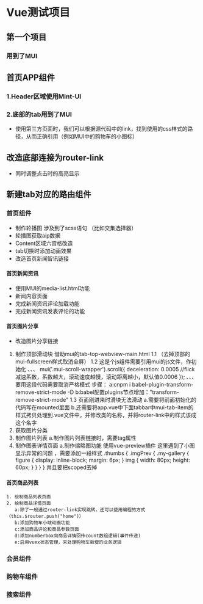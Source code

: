 # Vue测试项目
  ## 第一个项目
  ### 用到了MUI

  ## 首页APP组件
  ### 1.Header区域使用Mint-UI
  ### 2.底部的tab用到了MUI
  + 使用第三方页面时，我们可以根据源代码中的link，找到使用的css样式的路径，从而正确引用（例如MUI中的购物车的小图标）

  ## 改造底部连接为router-link
  + 同时调整点击时的高亮显示

  ## 新建tab对应的路由组件
  ### 首页组件
  + 制作轮播图 涉及到了scss语句 （比如交集选择器）
  + 轮播图获取aip数据
  + Content区域六宫格改造
  + tab切换时添加动画效果
  + 改造首页新闻智讯链接
  #### 首页新闻资讯
  + 使用MUI的media-list.html功能
  + 新闻内容页面
  + 完成新闻资讯评论加载功能
  + 完成新闻资讯发表评论的功能
  #### 首页图片分享
  + 改造图片分享链接
  1. 制作顶部滑动块 借助mui的tab-top-webview-main.html
  1.1 （去掉顶部的 mui-fullscreen样式取消全屏）
  1.2 这是个js组件需要引用mui的js文件，作初始化
  、、、
  mui('.mui-scroll-wrapper').scroll({
	deceleration: 0.0005 //flick 减速系数，系数越大，滚动速度越慢，滚动距离越小，默认值0.0006
  });
  、、、
  要用这段代码需要取消严格模式
  步骤：
  a:cnpm i babel-plugin-transform-remove-strict-mode -D
  b:babel配置plugins节点增加："transform-remove-strict-mode"
  1.3 页面刚进来时滑块无法滑动
    a.需要将前面初始化的代码写在mounted里面
    b.还需要将app.vue中下面tabbar中mui-tab-item的样式拷贝处理到.vue文件中，并修改类的名称，并将router-link中的样式该成这个名字
  2. 获取图片分类
  3. 制作图片列表
    a.制作图片列表链接时，需要tag属性
  4. 制作图表详情页面
    a.制作缩略图功能 使用vue-preview插件
    这里遇到了小图显示异常的问题 ，需要添加一段样式 
    .thumbs {
    .imgPrev {
      .my-gallery {
        figure {
          display: inline-block;
          margin: 6px;
        }
        img {
          width: 80px;
          height: 60px;
        }
      }
    }
    }
    并且要把scoped去掉
  #### 首页商品列表
    1. 绘制商品列表页面
    2. 绘制商品详情页面
       a:除了一般通过router-link实现跳转，还可以使用编程的方式（this.$router.push("home")）
       b:添加购物车小球动画功能
       c:添加商品评论和商品参数页面
       d:添加numberbox向商品详情回传count数组逻辑(事件传递)
       e:启用vuex状态管理，来处理购物车新增的业务逻辑
  ### 会员组件
  ### 购物车组件
  ### 搜索组件